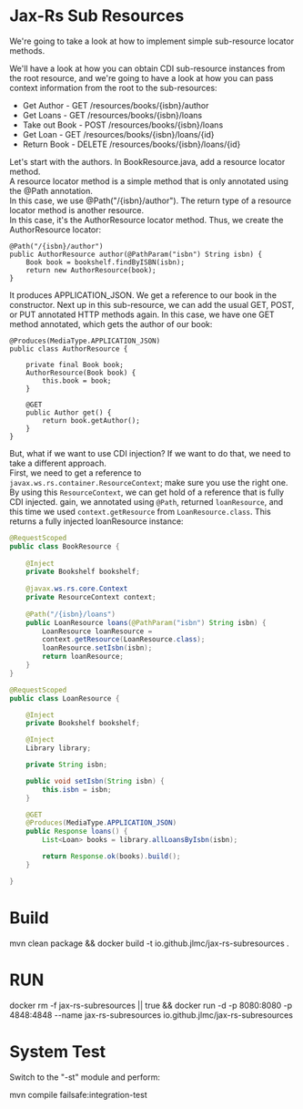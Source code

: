 # Jax-Rs Sub Resources

We're going to take a look at how to implement simple sub-resource locator methods.  

We'll have a look at how you can obtain CDI sub-resource instances from the root resource, and we're going to have a look at how you can pass context information from the root to the sub-resources:

- Get Author     -  GET      /resources/books/{isbn}/author
- Get Loans      -  GET      /resources/books/{isbn}/loans
- Take out Book  -  POST     /resources/books/{isbn}/loans
- Get Loan       -  GET      /resources/books/{isbn}/loans/{id}
- Return Book    -  DELETE   /resources/books/{isbn}/loans/{id}


Let's start with the authors. In BookResource.java, add a resource locator method.  
A resource locator method is a simple method that is only annotated using the @Path annotation.  
In this case, we use @Path("/{isbn}/author"). The return type of a resource locator method is another resource.  
In this case, it's the AuthorResource locator method. Thus, we create the AuthorResource locator:

```
@Path("/{isbn}/author")
public AuthorResource author(@PathParam("isbn") String isbn) {
    Book book = bookshelf.findByISBN(isbn);
    return new AuthorResource(book);
}
```


It produces APPLICATION_JSON. We get a reference to our book in the constructor. 
Next up in this sub-resource, we can add the usual GET, POST, or PUT annotated HTTP methods again. 
In this case, we have one GET method annotated, which gets the author of our book:

```
@Produces(MediaType.APPLICATION_JSON)
public class AuthorResource {

    private final Book book;
    AuthorResource(Book book) {
        this.book = book;
    }
    
    @GET
    public Author get() {
        return book.getAuthor();
    }
}
```


But, what if we want to use CDI injection? 
If we want to do that, we need to take a different approach.  
First, we need to get a reference to `javax.ws.rs.container.ResourceContext`; make sure you use the right one. By using this `ResourceContext`, we can get hold of a reference that is fully CDI injected. 
gain, we annotated using `@Path`, returned `loanResource`, and this time we used `context.getResource` from `LoanResource.class`. This returns a fully injected loanResource instance:


```java
@RequestScoped
public class BookResource {
    
    @Inject
    private Bookshelf bookshelf;
    
    @javax.ws.rs.core.Context
    private ResourceContext context;
    
    @Path("/{isbn}/loans")
    public LoanResource loans(@PathParam("isbn") String isbn) {
        LoanResource loanResource =
        context.getResource(LoanResource.class);
        loanResource.setIsbn(isbn);
        return loanResource;
    }
}
```


```java
@RequestScoped
public class LoanResource {

    @Inject
    private Bookshelf bookshelf;

    @Inject
    Library library;

    private String isbn;

    public void setIsbn(String isbn) {
        this.isbn = isbn;
    }

    @GET
    @Produces(MediaType.APPLICATION_JSON)
    public Response loans() {
        List<Loan> books = library.allLoansByIsbn(isbn);

        return Response.ok(books).build();
    }

}
```



# Build
mvn clean package && docker build -t io.github.jlmc/jax-rs-subresources .

# RUN

docker rm -f jax-rs-subresources || true && docker run -d -p 8080:8080 -p 4848:4848 --name jax-rs-subresources io.github.jlmc/jax-rs-subresources 

# System Test

Switch to the "-st" module and perform:

mvn compile failsafe:integration-test